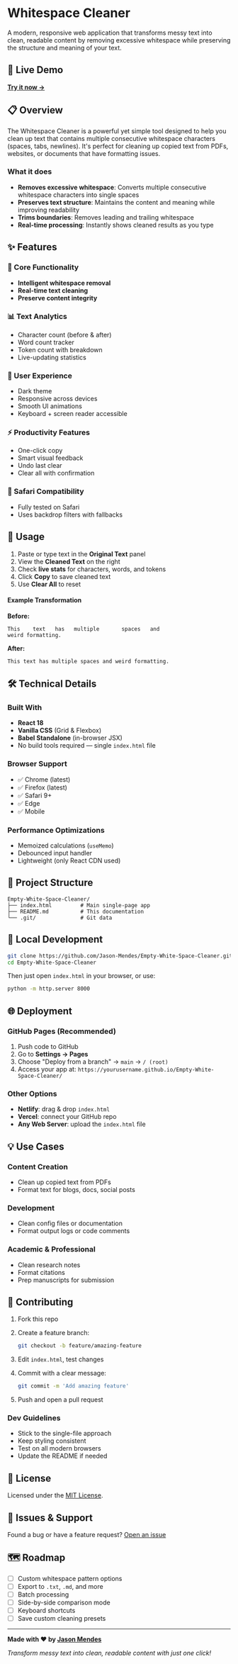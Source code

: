 # Whitespace Cleaner

A modern, responsive web application that transforms messy text into clean, readable content by removing excessive whitespace while preserving the structure and meaning of your text.

## 🚀 Live Demo

**[Try it now →](https://jason-mendes.github.io/Empty-White-Space-Cleaner/)**

## 📋 Overview

The Whitespace Cleaner is a powerful yet simple tool designed to help you clean up text that contains multiple consecutive whitespace characters (spaces, tabs, newlines). It's perfect for cleaning up copied text from PDFs, websites, or documents that have formatting issues.

### What it does

- **Removes excessive whitespace**: Converts multiple consecutive whitespace characters into single spaces
- **Preserves text structure**: Maintains the content and meaning while improving readability
- **Trims boundaries**: Removes leading and trailing whitespace
- **Real-time processing**: Instantly shows cleaned results as you type

## ✨ Features

### 🔧 Core Functionality

- **Intelligent whitespace removal**
- **Real-time text cleaning**
- **Preserve content integrity**

### 📊 Text Analytics

- Character count (before & after)
- Word count tracker
- Token count with breakdown
- Live-updating statistics

### 🎨 User Experience

- Dark theme
- Responsive across devices
- Smooth UI animations
- Keyboard + screen reader accessible

### ⚡ Productivity Features

- One-click copy
- Smart visual feedback
- Undo last clear
- Clear all with confirmation

### 🧭 Safari Compatibility

- Fully tested on Safari
- Uses backdrop filters with fallbacks

## 📖 Usage

1. Paste or type text in the **Original Text** panel
2. View the **Cleaned Text** on the right
3. Check **live stats** for characters, words, and tokens
4. Click **Copy** to save cleaned text
5. Use **Clear All** to reset

#### Example Transformation

**Before:**

```
This    text   has   multiple       spaces   and
weird formatting.
```

**After:**

```
This text has multiple spaces and weird formatting.
```

## 🛠️ Technical Details

### Built With

- **React 18**
- **Vanilla CSS** (Grid & Flexbox)
- **Babel Standalone** (in-browser JSX)
- No build tools required — single `index.html` file

### Browser Support

- ✅ Chrome (latest)
- ✅ Firefox (latest)
- ✅ Safari 9+
- ✅ Edge
- ✅ Mobile

### Performance Optimizations

- Memoized calculations (`useMemo`)
- Debounced input handler
- Lightweight (only React CDN used)

## 📁 Project Structure

```
Empty-White-Space-Cleaner/
├── index.html         # Main single-page app
├── README.md          # This documentation
└── .git/              # Git data
```

## 🚀 Local Development

```bash
git clone https://github.com/Jason-Mendes/Empty-White-Space-Cleaner.git
cd Empty-White-Space-Cleaner
```

Then just open `index.html` in your browser, or use:

```bash
python -m http.server 8000
```

## 🌐 Deployment

### GitHub Pages (Recommended)

1. Push code to GitHub
2. Go to **Settings → Pages**
3. Choose "Deploy from a branch" → `main` → `/ (root)`
4. Access your app at:
   `https://yourusername.github.io/Empty-White-Space-Cleaner/`

### Other Options

- **Netlify**: drag & drop `index.html`
- **Vercel**: connect your GitHub repo
- **Any Web Server**: upload the `index.html` file

## 💡 Use Cases

### Content Creation

- Clean up copied text from PDFs
- Format text for blogs, docs, social posts

### Development

- Clean config files or documentation
- Format output logs or code comments

### Academic & Professional

- Clean research notes
- Format citations
- Prep manuscripts for submission

## 🤝 Contributing

1. Fork this repo
2. Create a feature branch:

   ```bash
   git checkout -b feature/amazing-feature
   ```

3. Edit `index.html`, test changes
4. Commit with a clear message:

   ```bash
   git commit -m 'Add amazing feature'
   ```

5. Push and open a pull request

### Dev Guidelines

- Stick to the single-file approach
- Keep styling consistent
- Test on all modern browsers
- Update the README if needed

## 📄 License

Licensed under the [MIT License](LICENSE).

## 🐛 Issues & Support

Found a bug or have a feature request? [Open an issue](https://github.com/Jason-Mendes/Empty-White-Space-Cleaner/issues)

## 🗺️ Roadmap

- [ ] Custom whitespace pattern options
- [ ] Export to `.txt`, `.md`, and more
- [ ] Batch processing
- [ ] Side-by-side comparison mode
- [ ] Keyboard shortcuts
- [ ] Save custom cleaning presets

---

**Made with ❤️ by [Jason Mendes](https://github.com/Jason-Mendes)**

*Transform messy text into clean, readable content with just one click!*
